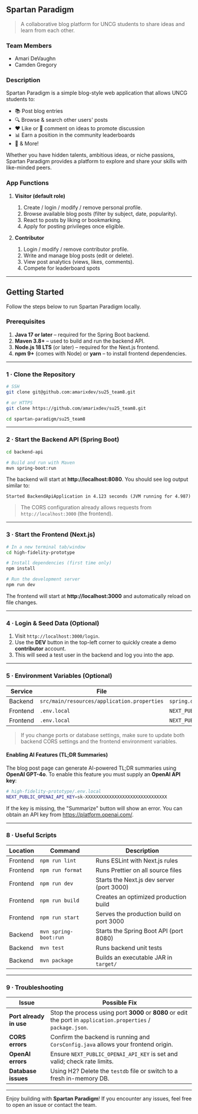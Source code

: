 ## Spartan Paradigm

> A collaborative blog platform for UNCG students to share ideas and learn from each other.

### Team Members
- Amari DeVaughn  
- Camden Gregory

### Description
Spartan Paradigm is a simple blog-style web application that allows UNCG students to:

- 📚 Post blog entries  
- 🔍 Browse & search other users' posts  
- ❤️ Like or 💬 comment on ideas to promote discussion
- 📊 Earn a position in the community leaderboards
- 💫 & More!

Whether you have hidden talents, ambitious ideas, or niche passions, Spartan Paradigm provides a platform to explore and share your skills with like-minded peers.

### App Functions

1. **Visitor (default role)**
   1. Create / login / modify / remove personal profile.
   2. Browse available blog posts (filter by subject, date, popularity).
   3. React to posts by liking or bookmarking.
   4. Apply for posting privileges once eligible.

2. **Contributor**
   1. Login / modify / remove contributor profile.
   2. Write and manage blog posts (edit or delete).
   3. View post analytics (views, likes, comments).
   4. Compete for leaderboard spots

---

## Getting Started

Follow the steps below to run Spartan Paradigm locally.

### Prerequisites

1. **Java 17 or later** – required for the Spring Boot backend.
2. **Maven 3.8+** – used to build and run the backend API.
3. **Node.js 18 LTS** (or later) – required for the Next.js frontend.
4. **npm 9+** (comes with Node) or **yarn** – to install frontend dependencies.


---

### 1 · Clone the Repository

```bash
# SSH
git clone git@github.com:amarixdev/su25_team8.git

# or HTTPS
git clone https://github.com/amarixdev/su25_team8.git

cd spartan-paradigm/su25_team8
```

---

### 2 · Start the Backend API (Spring Boot)

```bash
cd backend-api

# Build and run with Maven
mvn spring-boot:run
```

The backend will start at **http://localhost:8080**. You should see log output similar to:

```
Started BackendApiApplication in 4.123 seconds (JVM running for 4.987)
```

> The CORS configuration already allows requests from `http://localhost:3000` (the frontend).

---

### 3 · Start the Frontend (Next.js)

```bash
# In a new terminal tab/window
cd high-fidelity-prototype

# Install dependencies (first time only)
npm install

# Run the development server
npm run dev
```

The frontend will start at **http://localhost:3000** and automatically reload on file changes.

---

### 4 · Login & Seed Data (Optional)

1. Visit `http://localhost:3000/login`.
2. Use the **DEV** button in the top-left corner to quickly create a demo **contributor** account.
3. This will seed a test user in the backend and log you into the app.

---


### 5 · Environment Variables (Optional)

| Service   | File                      | Key                       | Default              |
|-----------|---------------------------|---------------------------|----------------------|
| Backend   | `src/main/resources/application.properties` | `spring.datasource.url`       | `jdbc:h2:mem:testdb` |
| Frontend  | `.env.local`              | `NEXT_PUBLIC_API_BASE`    | `http://localhost:8080/api` |
| Frontend  | `.env.local`              | `NEXT_PUBLIC_OPENAI_API_KEY` | _(none)_ |

> If you change ports or database settings, make sure to update both backend CORS settings and the frontend environment variables.

#### Enabling AI Features (TL;DR Summaries)

The blog post page can generate AI-powered TL;DR summaries using **OpenAI GPT-4o**. To enable this feature you must supply an **OpenAI API key**:

```bash
# high-fidelity-prototype/.env.local
NEXT_PUBLIC_OPENAI_API_KEY=sk-XXXXXXXXXXXXXXXXXXXXXXXXXXXXXXX
```

If the key is missing, the "Summarize" button will show an error. You can obtain an API key from <https://platform.openai.com/>.

---

### 8 · Useful Scripts

| Location | Command              | Description                                |
|----------|----------------------|--------------------------------------------|
| Frontend | `npm run lint`       | Runs ESLint with Next.js rules             |
| Frontend | `npm run format`     | Runs Prettier on all source files          |
| Frontend | `npm run dev`        | Starts the Next.js dev server (port 3000)  |
| Frontend | `npm run build`      | Creates an optimized production build      |
| Frontend | `npm run start`      | Serves the production build on port 3000   |
| Backend  | `mvn spring-boot:run`| Starts the Spring Boot API (port 8080)     |
| Backend  | `mvn test`           | Runs backend unit tests                    |
| Backend  | `mvn package`        | Builds an executable JAR in `target/`      |

---

### 9 · Troubleshooting

| Issue | Possible Fix |
|-------|--------------|
| **Port already in use** | Stop the process using port **3000** or **8080** or edit the port in `application.properties` / `package.json`. |
| **CORS errors** | Confirm the backend is running and `CorsConfig.java` allows your frontend origin. |
| **OpenAI errors** | Ensure `NEXT_PUBLIC_OPENAI_API_KEY` is set and valid; check rate limits. |
| **Database issues** | Using H2? Delete the `testdb` file or switch to a fresh in-memory DB. |

---

Enjoy building with **Spartan Paradigm**! If you encounter any issues, feel free to open an issue or contact the team.